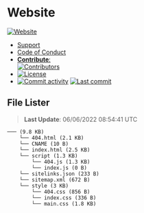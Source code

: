 # Website

[![Website](https://img.shields.io/website?down_color=%23F00&down_message=Down&label=Website&up_color=%2308F&up_message=Online&url=https%3A%2F%2Fwixonic.fr)](https://wixonic.fr)

- [Support](https://github.com/Wixonic/Website/blob/Default/.github/SUPPORT.md)
- [Code of Conduct](https://github.com/Wixonic/Website/blob/Default/.github/CODE_OF_CONDUCT.md)
- [**Contribute**:<br />![Contributors](https://img.shields.io/github/contributors/Wixonic/Website?color=%2308F&label=Contributors)](https://github.com/Wixonic/Website/blob/Default/.github/CONTRIBUTING.md)
- [![License](https://img.shields.io/github/license/Wixonic/Website?color=%23555&label=License)](https://github.com/Wixonic/Website/blob/Default/LICENSE.txt)
- [![Commit activity](https://img.shields.io/github/commit-activity/m/Wixonic/Website?color=%2308F&label=Commit%20activity)](https://github.com/Wixonic/Website/graphs/commit-activity) [![Last commit](https://img.shields.io/github/last-commit/Wixonic/Website?color=%2308F&label=Last%20commit)](https://github.com/Wixonic/Website/commits/Default)

## File Lister
<!-- File Lister Display -->
> **Last Update**: 06/06/2022 08:54:41 UTC

```
─── (9.8 KB) 
    └── 404.html (2.1 KB)
    └── CNAME (10 B)
    └── index.html (2.5 KB)
    └── script (1.3 KB) 
        └── 404.js (1.3 KB)
        └── index.js (0 B)
    └── sitelinks.json (233 B)
    └── sitemap.xml (672 B)
    └── style (3 KB) 
        └── 404.css (856 B)
        └── index.css (336 B)
        └── main.css (1.8 KB)
```
<!-- File Lister Display -->

